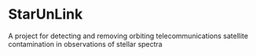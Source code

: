 # StarUnLink

A project for detecting and removing orbiting telecommunications satellite contamination in observations of stellar spectra
